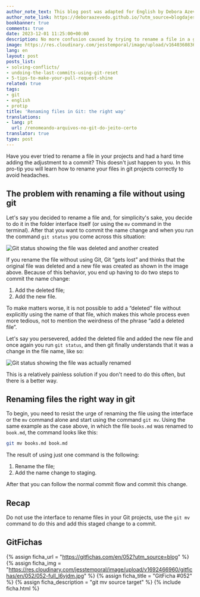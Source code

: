 ```yaml
---
author_note_text: This blog post was adapted for English by Debora Azevedo.
author_note_link: https://deboraazevedo.github.io/?utm_source=blogdajess
bookbanner: true
comments: true
date: 2023-12-01 11:25:00+00:00
description: No more confusion caused by trying to rename a file in a git project
image: https://res.cloudinary.com/jesstemporal/image/upload/v1640360836/covers/pro_tip_voc9gk.png
lang: en
layout: post
posts_list:
- solving-conflicts/
- undoing-the-last-commits-using-git-reset
- 5-tips-to-make-your-pull-request-shine
related: true
tags:
- git
- english
- protip
title: 'Renaming files in Git: the right way'
translations:
- lang: pt
  url: /renomeando-arquivos-no-git-do-jeito-certo
translator: true
type: post
---
```



Have you ever tried to rename a file in your projects and had a hard time adding the adjustment to a commit? This doesn't just happen to you. In this pro-tip you will learn how to rename your files in git projects correctly to avoid headaches.

## The problem with renaming a file without using git

Let's say you decided to rename a file and, for simplicity's sake, you decide to do it in the folder interface itself (or using the `mv` command in the terminal). After that you want to commit the name change and when you run the command `git status` you come across this situation:

![Git status showing the file was deleted and another created](https://res.cloudinary.com/jesstemporal/image/upload/v1692470010/images/git-mv/001-renamed-file-deleted-git-status_shmq3h.png)

If you rename the file without using Git, Git “gets lost” and thinks that the original file was deleted and a new file was created as shown in the image above. Because of this behavior, you end up having to do two steps to commit the name change:

1. Add the deleted file;
2. Add the new file.

To make matters worse, it is not possible to add a “deleted” file without explicitly using the name of that file, which makes this whole process even more tedious, not to mention the weirdness of the phrase “add a deleted file”.

Let's say you persevered, added the deleted file and added the new file and once again you run  `git status`, and then git finally understands that it was a change in the file name, like so:

![Git status showing the file was actually renamed](https://res.cloudinary.com/jesstemporal/image/upload/v1692470010/images/git-mv/002-renamed-file-git-status_lley9v.png)

This is a relatively painless solution if you don't need to do this often, but there is a better way.

## Renaming files the right way in git

To begin, you need to resist the urge of renaming the file using the interface or the `mv` command alone and start using the command `git mv`. Using the same example as the case above, in which the file `books.md` was renamed to `book.md`, the command looks like this:

```bash
git mv books.md book.md
```

The result of using just one command is the following:

1. Rename the file;
2. Add the name change to staging.

After that you can follow the normal commit flow and commit this change.

## Recap

Do not use the interface to rename files in your Git projects, use the `git mv` command to do this and add this staged change to a commit.


## GitFichas

{% assign ficha_url = "https://gitfichas.com/en/052?utm_source=blog" %}
{% assign ficha_img = "https://res.cloudinary.com/jesstemporal/image/upload/v1692466960/gitfichas/en/052/052-full_l6yjdm.jpg" %}
{% assign ficha_title = "GitFicha #052" %}
{% assign ficha_description = "git mv  source target" %}
{% include ficha.html %}
